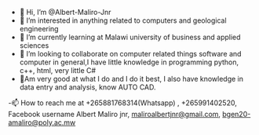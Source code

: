 - 👋 Hi, I’m @Albert-Maliro-Jnr
- 👀 I’m interested in anything related to computers and geological engineering 
- 🌱 I’m currently learning at Malawi university of business and applied sciences
- 💞️ I’m looking to collaborate on computer related things software and computer in general,I have little knowledge in programming python, c++, html, very little C#
- 🤙Am very good at what I do and I do it best, I also have knowledge in data entry and analysis, know AUTO CAD.

-📫 How to reach me at +265881768314(Whatsapp) , +265991402520, Facebook username Albert Maliro jnr, maliroalbertjnr@gmail.com, bgen20-amaliro@poly.ac.mw

<!---
Albert-Maliro-Jnr/Albert-Maliro-Jnr is a ✨ special ✨ repository because its `README.md` (this file) appears on your GitHub profile.
You can click the Preview link to take a look at your changes.
--->

